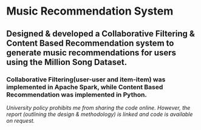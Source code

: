 # Music Recommendation System

## Designed & developed a Collaborative Filtering & Content Based Recommendation system to generate music recommendations for users using the Million Song Dataset.

### Collaborative Filtering(user-user and item-item) was implemented in Apache Spark, while Content Based Recommendation was implemented in Python.

*University policy prohibits me from sharing the code online. However, the report (outlining the design & methodology) is linked and code is available on request.*

